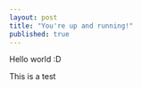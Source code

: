 ```yaml
---
layout: post
title: "You're up and running!"
published: true
---
```


Hello world :D

This is a test